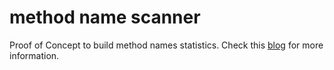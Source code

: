 # method name scanner
Proof of Concept to build method names statistics. Check this [blog](https://blogs.sap.com/2020/02/16/method-name-scanner-and-statistics/) for more information.

